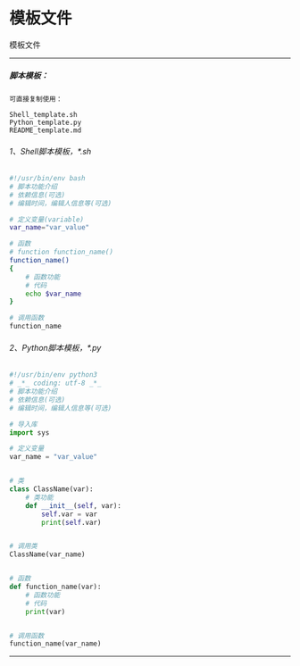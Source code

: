 # 模板文件
模板文件


---


##### 脚本模板：

    可直接复制使用：

    Shell_template.sh
    Python_template.py
    README_template.md

###### 1、Shell脚本模板，*.sh

```sh
#!/usr/bin/env bash
# 脚本功能介绍
# 依赖信息(可选)
# 编辑时间，编辑人信息等(可选)

# 定义变量(variable)
var_name="var_value"

# 函数
# function function_name()
function_name()
{
    # 函数功能
    # 代码
    echo $var_name
}

# 调用函数
function_name

```

###### 2、Python脚本模板，*.py

```python
#!/usr/bin/env python3
# _*_ coding: utf-8 _*_
# 脚本功能介绍
# 依赖信息(可选)
# 编辑时间，编辑人信息等(可选)

# 导入库
import sys

# 定义变量
var_name = "var_value"


# 类
class ClassName(var):
    # 类功能
    def __init__(self, var):
        self.var = var
        print(self.var)


# 调用类
ClassName(var_name)


# 函数
def function_name(var):
    # 函数功能
    # 代码
    print(var)


# 调用函数
function_name(var_name)

```


---

